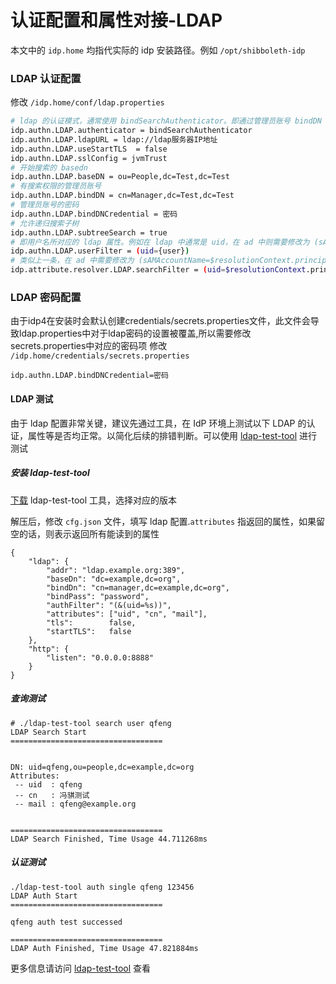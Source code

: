 # 认证配置和属性对接-LDAP

本文中的 `idp.home` 均指代实际的 idp 安装路径。例如 `/opt/shibboleth-idp`

### LDAP 认证配置
修改 `/idp.home/conf/ldap.properties`
```bash
# ldap 的认证模式，通常使用 bindSearchAuthenticator。即通过管理员账号 bindDN 和 bindDNCredential，根据 userFilter 先搜所出用户的 dn，再和用户的密码进行验证
idp.authn.LDAP.authenticator = bindSearchAuthenticator
idp.authn.LDAP.ldapURL = ldap://ldap服务器IP地址
idp.authn.LDAP.useStartTLS  = false
idp.authn.LDAP.sslConfig = jvmTrust
# 开始搜索的 basedn
idp.authn.LDAP.baseDN = ou=People,dc=Test,dc=Test
# 有搜索权限的管理员账号
idp.authn.LDAP.bindDN = cn=Manager,dc=Test,dc=Test
# 管理员账号的密码
idp.authn.LDAP.bindDNCredential = 密码
# 允许递归搜索子树
idp.authn.LDAP.subtreeSearch = true
# 即用户名所对应的 ldap 属性。例如在 ldap 中通常是 uid，在 ad 中则需要修改为 (sAMAccountName={user})
idp.authn.LDAP.userFilter = (uid={user})
# 类似上一条，在 ad 中需要修改为 (sAMAccountName=$resolutionContext.principal)
idp.attribute.resolver.LDAP.searchFilter = (uid=$resolutionContext.principal)
```

### LDAP 密码配置
由于idp4在安装时会默认创建credentials/secrets.properties文件，此文件会导致ldap.properties中对于ldap密码的设置被覆盖,所以需要修改secrets.properties中对应的密码项
修改 `/idp.home/credentials/secrets.properties`

```
idp.authn.LDAP.bindDNCredential=密码
```

#### LDAP 测试

由于 ldap 配置非常关键，建议先通过工具，在 IdP 环境上测试以下 LDAP 的认证，属性等是否均正常。以简化后续的排错判断。可以使用 [ldap-test-tool](https://github.com/shanghai-edu/ldap-test-tool) 进行测试

##### 安装 ldap-test-tool

[下载](https://github.com/shanghai-edu/ldap-test-tool/releases) ldap-test-tool 工具，选择对应的版本

解压后，修改 `cfg.json` 文件，填写 ldap 配置.`attributes` 指返回的属性，如果留空的话，则表示返回所有能读到的属性
```
{
    "ldap": {
        "addr": "ldap.example.org:389",
        "baseDn": "dc=example,dc=org",
        "bindDn": "cn=manager,dc=example,dc=org",
        "bindPass": "password",
        "authFilter": "(&(uid=%s))",
        "attributes": ["uid", "cn", "mail"],
        "tls":        false,
        "startTLS":   false
    },
    "http": {
        "listen": "0.0.0.0:8888"
    }
}
```

##### 查询测试
```
# ./ldap-test-tool search user qfeng
LDAP Search Start 
==================================


DN: uid=qfeng,ou=people,dc=example,dc=org
Attributes:
 -- uid  : qfeng 
 -- cn   : 冯骐测试 
 -- mail : qfeng@example.org


==================================
LDAP Search Finished, Time Usage 44.711268ms 
```

##### 认证测试
```
./ldap-test-tool auth single qfeng 123456
LDAP Auth Start 
==================================

qfeng auth test successed 

==================================
LDAP Auth Finished, Time Usage 47.821884ms 
```

更多信息请访问 [ldap-test-tool](https://github.com/shanghai-edu/ldap-test-tool) 查看
